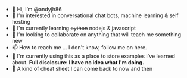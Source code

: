 - 👋 Hi, I’m @andyjh86
- 👀 I’m interested in conversational chat bots, machine learning & self hosting
- 🌱 I’m currently learning ~~python~~ nodejs & javascript
- 💞️ I’m looking to collaborate on anything that will teach me something new
- 📫 How to reach me ... I don't know, follow me on here.
- 💾 I'm currently using this as a place to store examples I've learned about. **Full disclosure: I have no idea what I'm doing.**
- 📝 A kind of cheat sheet I can come back to now and then

<!---
andyjh86/andyjh86 is a ✨ special ✨ repository because its `README.md` (this file) appears on your GitHub profile.
You can click the Preview link to take a look at your changes.
--->
